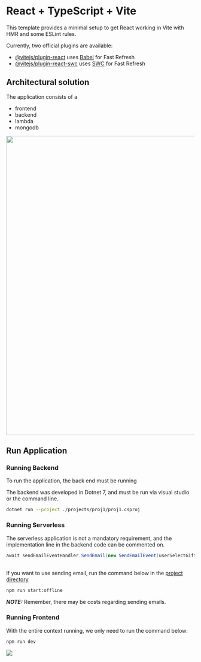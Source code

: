 # React + TypeScript + Vite

This template provides a minimal setup to get React working in Vite with HMR and some ESLint rules.

Currently, two official plugins are available:

- [@vitejs/plugin-react](https://github.com/vitejs/vite-plugin-react/blob/main/packages/plugin-react/README.md) uses [Babel](https://babeljs.io/) for Fast Refresh
- [@vitejs/plugin-react-swc](https://github.com/vitejs/vite-plugin-react-swc) uses [SWC](https://swc.rs/) for Fast Refresh

## Architectural solution

The application consists of a

- frontend
- backend
- lambda
- mongodb

<center>
<img src="https://github.com/Brspontes/gift-list-app/assets/14333695/519ace4e-9c5e-4ac9-baed-efb164951120" height="800"/>
</center>

## Run Application

### Running Backend

To run the application, the back end must be running

The backend was developed in Dotnet 7, and must be run via visual studio or the command line.

```bash
dotnet run --project ./projects/proj1/proj1.csproj
```

### Running Serverless

The serverless application is not a mandatory requirement, and the implementation line in the backend code can be commented on.

```c#
await sendEmailEventHandler.SendEmail(new SendEmailEvent(userSelectGiftItemDto.Email, item.Images, item.ItemDescription));
```

<br />
If you want to use sending email, run the command below in the <a href="https://github.com/Brspontes/lambda-send-email">project directory</a>

```bash
npm run start:offline
```

**_NOTE:_** Remember, there may be costs regarding sending emails.
<br />

### Running Frontend

With the entire context running, we only need to run the command below:

```bash
npm run dev
```

<img src="https://github-production-user-asset-6210df.s3.amazonaws.com/14333695/293073607-b9fa63cc-defc-4a13-9016-72eef014ef57.png?X-Amz-Algorithm=AWS4-HMAC-SHA256&X-Amz-Credential=AKIAIWNJYAX4CSVEH53A%2F20231227%2Fus-east-1%2Fs3%2Faws4_request&X-Amz-Date=20231227T172334Z&X-Amz-Expires=300&X-Amz-Signature=91927c5654e256210706711f63cc1037def1f1f8148bdbefcc7f75a376625bf5&X-Amz-SignedHeaders=host&actor_id=14333695&key_id=0&repo_id=736022642" />
